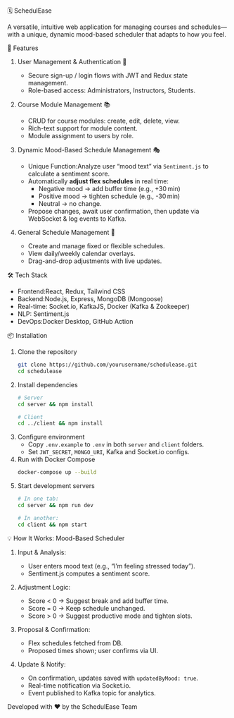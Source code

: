 🗓️ SchedulEase

A versatile, intuitive web application for managing courses and schedules—with a unique, dynamic mood-based scheduler that adapts to how you feel.

🚀 Features

1. User Management & Authentication 🔐
   - Secure sign-up / login flows with JWT and Redux state management.
   - Role-based access: Administrators, Instructors, Students.

2. Course Module Management 📚
   - CRUD for course modules: create, edit, delete, view.
   - Rich-text support for module content.
   - Module assignment to users by role.

3. Dynamic Mood-Based Schedule Management 🎭
   - Unique Function:Analyze user “mood text” via `Sentiment.js` to calculate a sentiment score.
   - Automatically **adjust flex schedules** in real time:
     - Negative mood → add buffer time (e.g., +30 min)
     - Positive mood → tighten schedule (e.g., -30 min)
     - Neutral → no change.
   - Propose changes, await user confirmation, then update via WebSocket & log events to Kafka.

4. General Schedule Management 📅
   - Create and manage fixed or flexible schedules.
   - View daily/weekly calendar overlays.
   - Drag-and-drop adjustments with live updates.

🛠️ Tech Stack

- Frontend:React, Redux, Tailwind CSS
- Backend:Node.js, Express, MongoDB (Mongoose)
- Real-time: Socket.io, KafkaJS, Docker (Kafka & Zookeeper)
- NLP: Sentiment.js
- DevOps:Docker Desktop, GitHub Action

📦 Installation

1. Clone the repository
   ```bash
   git clone https://github.com/yourusername/schedulease.git
   cd schedulease
   ```
2. Install dependencies
   ```bash
   # Server
   cd server && npm install

   # Client
   cd ../client && npm install
   ```
3. Configure environment
   - Copy `.env.example` to `.env` in both `server` and `client` folders.
   - Set `JWT_SECRET`, `MONGO_URI`, Kafka and Socket.io configs.
4. Run with Docker Compose
   ```bash
   docker-compose up --build
   ```
5. Start development servers
   ```bash
   # In one tab:
   cd server && npm run dev

   # In another:
   cd client && npm start
   ```

💡 How It Works: Mood-Based Scheduler

1. Input & Analysis:
   - User enters mood text (e.g., “I’m feeling stressed today”).
   - Sentiment.js computes a sentiment score.

2. Adjustment Logic:
   - Score < 0 → Suggest break and add buffer time.
   - Score = 0 → Keep schedule unchanged.
   - Score > 0 → Suggest productive mode and tighten slots.

3. Proposal & Confirmation:
   - Flex schedules fetched from DB.
   - Proposed times shown; user confirms via UI.

4. Update & Notify:
   - On confirmation, updates saved with `updatedByMood: true`.
   - Real-time notification via Socket.io.
   - Event published to Kafka topic for analytics.


Developed with ❤️ by the SchedulEase Team

